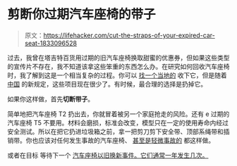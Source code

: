 # 剪断你过期汽车座椅的带子

> 原文：<https://lifehacker.com/cut-the-straps-of-your-expired-car-seat-1833096528>

过去，我曾在塔吉特百货用过期的旧汽车座椅换取甜蜜的优惠券，但如果这些类型的宣传片不存在，我不知道该拿这些笨重的东西怎么办。在研究如何回收汽车座椅时，我了解到这是一个相当复杂的过程。你可以 [找一个当地的](http://recycleyourcarseat.org/where-do-i-recycle-my-seat/) 收下它，但是随着 [中国](https://earther.gizmodo.com/recycling-is-broken-1833063010#_ga=2.20789884.551538075.1551796420-1723114163.1524514905) 的新规定，这些项目现在很少了。有时候，最合理的选择是扔掉它。



如果你这样做，首先**切断带子**。

简单地把汽车座椅 T2 扔出去，你就冒着被另一个家庭抢走的风险。还有 e 过期的汽车座椅 T5 不要用。材料会磨损，标准会改变，模型只在一定的使用寿命内经过安全测试。所以在把它扔进垃圾箱之前，拿一把剪刀剪下安全带、顶部系绳带和插销带。你也应该对任何发生事故的汽车座椅、 [甚至是轻微事故的](https://twitter.com/maie_lynn/status/1026676245868802048) 都这样做。

或者在目标 等待下一个 [汽车座椅以旧换新事件。它们通常一年发生几次。](https://corporate.target.com/corporate-responsibility/planet/sustainable-products/car-seat-trade-in)